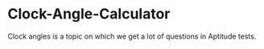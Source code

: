 # Clock-Angle-Calculator
 Clock angles is a topic on which we get a lot of questions in Aptitude tests.
